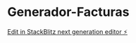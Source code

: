 # Generador-Facturas

[Edit in StackBlitz next generation editor ⚡️](https://stackblitz.com/~/github.com/Henry-Tercero-MH/Generador-Facturas)
